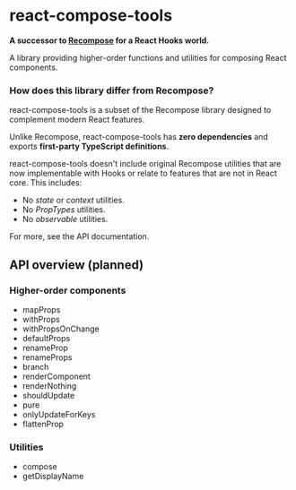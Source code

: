 # react-compose-tools

**A successor to [Recompose](https://github.com/acdlite/recompose) for a React Hooks world.**

A library providing higher-order functions and utilities for composing React components.

### How does this library differ from Recompose?

react-compose-tools is a subset of the Recompose library designed to complement modern React features.

Unlike Recompose, react-compose-tools has **zero dependencies** and exports **first-party TypeScript definitions**.

react-compose-tools doesn't include original Recompose utilities that are now implementable with Hooks or relate to features that are not in React core. This includes:

- No *state* or *context* utilities.
- No *PropTypes* utilities.
- No *observable* utilities.

For more, see the API documentation.

## API overview (planned)

### Higher-order components

- mapProps
- withProps
- withPropsOnChange
- defaultProps
- renameProp
- renameProps
- branch
- renderComponent
- renderNothing
- shouldUpdate
- pure
- onlyUpdateForKeys
- flattenProp

### Utilities

- compose
- getDisplayName
